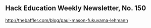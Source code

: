 ## Hack Education Weekly Newsletter, No. 150

http://thebaffler.com/blog/paul-mason-fukuyama-lehmann
